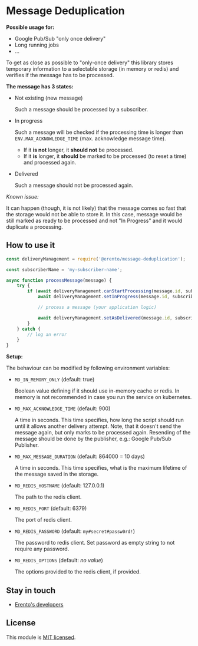 # Message Deduplication

**Possible usage for:**
- Google Pub/Sub "only once delivery"
- Long running jobs
- ...

To get as close as possible to "only-once delivery" this library stores temporary information to a selectable storage (in memory or redis) and verifies if the message has to be processed.

**The message has 3 states:**
- Not existing (new message)

    Such a message should be processed by a subscriber.

- In progress

    Such a message will be checked if the processing time is longer than `ENV.MAX_ACKNOWLEDGE_TIME` (max. acknowledge message time).
    - If it **is not** longer, it **should not** be processed.
    - If it **is** longer, it **should** be marked to be processed (to reset a time) and processed again.

- Delivered

    Such a message should not be processed again.

*Known issue:*

It can happen (though, it is not likely) that the message comes so fast that the storage would not be able to store it.
In this case, message would be still marked as ready to be processed and not "In Progress" and it would duplicate a processing.

## How to use it

```js
const deliveryManagement = require('@erento/message-deduplication');

const subscriberName = 'my-subscriber-name';

async function processMessage(message) {
    try {
        if (await deliveryManagement.canStartProcessing(message.id, subscriberName)) {
            await deliveryManagement.setInProgress(message.id, subscriberName);

            // process a message (your application logic)

            await deliveryManagement.setAsDelivered(message.id, subscriberName);
        }
    } catch {
        // log an error
    }
}
```

**Setup:**

The behaviour can be modified by following environment variables:

- `MD_IN_MEMORY_ONLY` (default: true)

    Boolean value defining if it should use in-memory cache or redis. In memory is not recommended in case you run the service on kubernetes.

- `MD_MAX_ACKNOWLEDGE_TIME` (default: 900)

    A time in seconds. This time specifies, how long the script should run until it allows another delivery attempt. Note, that it doesn't send the message again, but only marks to be processed again. Resending of the message should be done by the publisher, e.g.: Google Pub/Sub Publisher.

- `MD_MAX_MESSAGE_DURATION` (default: 864000 = 10 days)

    A time in seconds. This time specifies, what is the maximum lifetime of the message saved in the storage.

- `MD_REDIS_HOSTNAME` (default: 127.0.0.1)

    The path to the redis client.

- `MD_REDIS_PORT` (default: 6379)

    The port of redis client.

- `MD_REDIS_PASSWORD` (default: `my#secret#passw0rd!`)

    The password to redis client. Set password as empty string to not require any password. 

- `MD_REDIS_OPTIONS` (default: _no value_)

    The options provided to the redis client, if provided.

## Stay in touch

* [Erento's developers](mailto:developers@erento.com) 

## License

This module is [MIT licensed](LICENSE.md).
